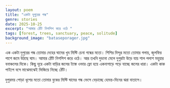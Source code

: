 ```yaml
---
layout: poem
title: "একটা দুপুরের গন্ধ" 
genre: stories
date: 2025-10-25
excerpt: "আমার ঠোঁট নিশপিশ করে ওঠে "
tags: [forest, trees, sanctuary, peace, solitude]
background_image: "bataseporager.jpg"
---
```

এক একটা দুপুরের গন্ধ তোমার দেহের ঘামের খুব মিস্টি চেনা গন্ধের মতো। শিশির বিন্দুর মতো তোমার গলায়, জুলফির পাশে জমে উঠছে ঘাম। আমার ঠোঁট নিশপিশ করে ওঠে। আর তখনি দুডানা মেলে দুপুরটা উড়ে যায় শাল পলাশ মহুয়ার বনাঞ্চলের দিকে। কিছু দূরে একটা বাড়ির জলের ট্যাঙ্ক ওভার ফ্লো হয়ে একনাগাড়ে পড়ে যাচ্ছে জলের ধারা। একটা কাক পাইপে বসে মাঝেমাঝেই ভিজিয়ে নিচ্ছে ঠোঁট। 

দুপুরময় পোড়া ধূপের মতো তোমার বুকের মিস্টি ঘামের গন্ধ ভেসে বেড়াচ্ছে হেমন্ত-দিনের ঝরা বাতাসে।
